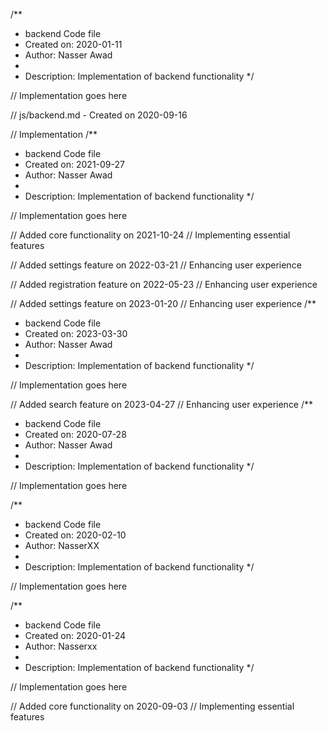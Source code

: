 /**
 * backend Code file
 * Created on: 2020-01-11
 * Author: Nasser Awad
 *
 * Description: Implementation of backend functionality
 */
 
// Implementation goes here

// js/backend.md - Created on 2020-09-16

// Implementation
/**
 * backend Code file
 * Created on: 2021-09-27
 * Author: Nasser Awad
 *
 * Description: Implementation of backend functionality
 */
 
// Implementation goes here


// Added core functionality on 2021-10-24
// Implementing essential features

// Added settings feature on 2022-03-21
// Enhancing user experience

// Added registration feature on 2022-05-23
// Enhancing user experience

// Added settings feature on 2023-01-20
// Enhancing user experience
/**
 * backend Code file
 * Created on: 2023-03-30
 * Author: Nasser Awad
 *
 * Description: Implementation of backend functionality
 */
 
// Implementation goes here


// Added search feature on 2023-04-27
// Enhancing user experience
/**
 * backend Code file
 * Created on: 2020-07-28
 * Author: Nasser Awad
 *
 * Description: Implementation of backend functionality
 */
 
// Implementation goes here

/**
 * backend Code file
 * Created on: 2020-02-10
 * Author: NasserXX
 *
 * Description: Implementation of backend functionality
 */
 
// Implementation goes here

/**
 * backend Code file
 * Created on: 2020-01-24
 * Author: Nasserxx
 *
 * Description: Implementation of backend functionality
 */
 
// Implementation goes here


// Added core functionality on 2020-09-03
// Implementing essential features
